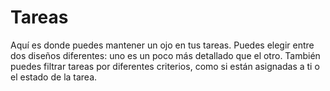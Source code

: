 # Tareas

Aquí es donde puedes mantener un ojo en tus tareas. Puedes elegir entre dos diseños diferentes: uno es un poco más detallado que el otro. También puedes filtrar tareas por diferentes criterios, como si están asignadas a ti o el estado de la tarea.
